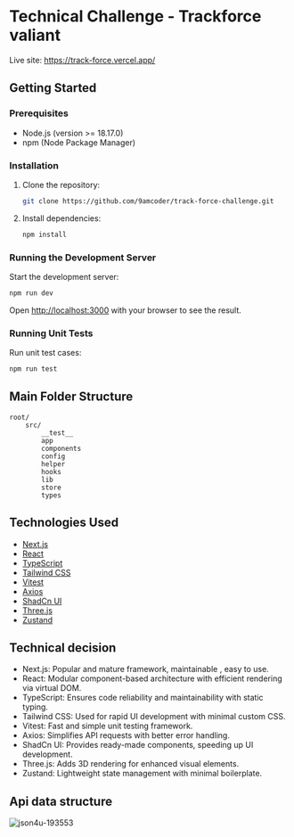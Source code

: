# Technical Challenge - Trackforce valiant
Live site: https://track-force.vercel.app/
## Getting Started

### Prerequisites

- Node.js (version >= 18.17.0)
- npm (Node Package Manager)

### Installation

1. Clone the repository:
    ```bash
    git clone https://github.com/9amcoder/track-force-challenge.git
    ```

2. Install dependencies:
    ```bash
    npm install
    ```

### Running the Development Server

Start the development server:
```bash
npm run dev
```

Open [http://localhost:3000](http://localhost:3000) with your browser to see the result.

### Running Unit Tests

Run unit test cases:
```bash
npm run test
```

## Main Folder Structure

```
root/
    src/
        __test__
        app
        components 
        config 
        helper
        hooks
        lib
        store
        types
```

## Technologies Used

- [Next.js](https://nextjs.org/)
- [React](https://reactjs.org/)
- [TypeScript](https://www.typescriptlang.org/)
- [Tailwind CSS](https://tailwindcss.com/)
- [Vitest](https://vitest.dev/)
- [Axios](https://axios-http.com/docs/intro)
- [ShadCn UI](https://ui.shadcn.com/)
- [Three.js](https://threejs.org/)
- [Zustand](https://zustand.docs.pmnd.rs/getting-started/introduction)


## Technical decision
- Next.js: Popular and mature framework, maintainable , easy to use.
- React: Modular component-based architecture with efficient rendering via virtual DOM.
- TypeScript: Ensures code reliability and maintainability with static typing.
- Tailwind CSS: Used for rapid UI development with minimal custom CSS.
- Vitest: Fast and simple unit testing framework.
- Axios: Simplifies API requests with better error handling.
- ShadCn UI: Provides ready-made components, speeding up UI development.
- Three.js: Adds 3D rendering for enhanced visual elements.
- Zustand: Lightweight state management with minimal boilerplate.
  
## Api data structure
![json4u-193553](https://github.com/user-attachments/assets/6d8345f9-d9a5-4519-99a6-42ca63c4be77)



